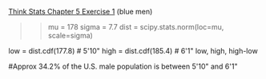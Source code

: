 [Think Stats Chapter 5 Exercise 1](http://greenteapress.com/thinkstats2/html/thinkstats2006.html#toc50) (blue men)

>> mu = 178
sigma = 7.7
dist = scipy.stats.norm(loc=mu, scale=sigma)


low = dist.cdf(177.8)    # 5'10"
high = dist.cdf(185.4)   # 6'1"
low, high, high-low

#Approx 34.2% of the U.S. male population is between 5'10" and 6'1"

